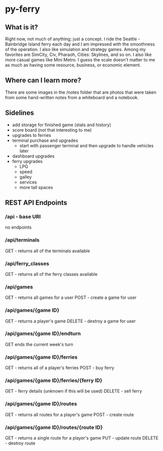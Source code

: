 # py-ferry

## What is it?
Right now, not much of anything; just a concept. I ride the Seattle - Bainbridge Island ferry each day and I am impressed with the smoothness of the operation. I also like simulation and strategy games. Among my favorites are SimCity, Civ, Pharaoh, Cities: Skylines, and so on. I also like more casual games like Mini Metro. I guess the scale doesn't matter to me as much as having some resource, business, or economic element.

## Where can I learn more?
There are some images in the /notes folder that are photos that were taken from some hand-written notes from a whiteboard and a notebook.

## Sidelines

* add storage for finished game (stats and history)
* score board (not that interesting to me)
* upgrades to ferries
* terminal purchase and upgrades
    * start with passenger terminal and then upgrade to handle vehicles later
* dashboard upgrades
* ferry upgrades
    * LPG
    * speed
    * galley
    * services
    * more tall spaces

## REST API Endpoints
### /api - base URI
no endpoints

### /api/terminals
GET - returns all of the terminals available

### /api/ferry_classes
GET - returns all of the ferry classes available

### /api/games
GET - returns all games for a user
POST - create a game for user

### /api/games/{game ID}
GET - returns a player's game
DELETE - destroy a game for user

### /api/games/{game ID}/endturn
GET ends the current week's turn

### /api/games/{game ID}/ferries
GET - returns all of a player's ferries
POST - buy ferry

### /api/games/{game ID}/ferries/{ferry ID}
GET - ferry details (unknown if this will be used)
DELETE - sell ferry

### /api/games/{game ID}/routes
GET - returns all routes for a player's game
POST - create route

### /api/games/{game ID}/routes/{route ID}
GET - returns a single route for a player's game
PUT - update route
DELETE - destroy route
